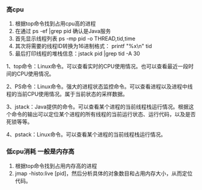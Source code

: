 ### 高cpu 
1. 根据top命令找到占用cpu高的进程
2. 在通过 ps -ef |grep pid 确认是Java服务
3. 首先显示线程列表 ps -mp pid -o THREAD,tid,time
4. 其次将需要的线程ID转换为16进制格式： printf "%x\n" tid
5. 最后打印线程的堆栈信息：jstack pid |grep tid -A 30

1、top命令：Linux命令。可以查看实时的CPU使用情况。也可以查看最近一段时间的CPU使用情况。

2、PS命令：Linux命令。强大的进程状态监控命令。可以查看进程以及进程中线程的当前CPU使用情况。属于当前状态的采样数据。

3、jstack：Java提供的命令。可以查看某个进程的当前线程栈运行情况。根据这个命令的输出可以定位某个进程的所有线程的当前运行状态、运行代码，以及是否死锁等等。

4、pstack：Linux命令。可以查看某个进程的当前线程栈运行情况。

### 低cpu消耗 一般是内存高
1. 根据top命令找到占用内存高的进程
2. jmap -histo:live [pid]，然后分析具体的对象数目和占用内存大小，从而定位代码。

